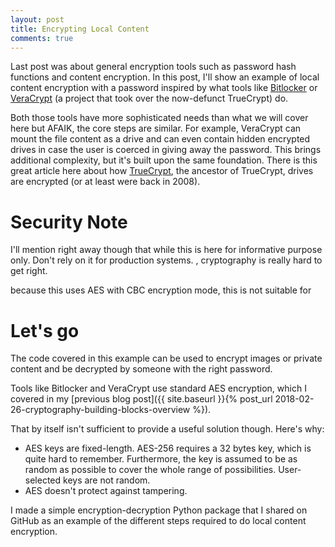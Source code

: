 ```yaml
---
layout: post
title: Encrypting Local Content
comments: true
---
```


Last post was about general encryption tools such as password hash functions and content encryption. In this post, I'll show an example of local content encryption with a password inspired by what tools like [Bitlocker](https://en.wikipedia.org/wiki/BitLocker) or [VeraCrypt](https://www.veracrypt.fr) (a project that took over the now-defunct TrueCrypt) do.

Both those tools have more sophisticated needs than what we will cover here but AFAIK, the core steps are similar. For example, VeraCrypt can mount the file content as a drive and can even contain hidden encrypted drives in case the user is coerced in giving away the password. This brings additional complexity, but it's built upon the same foundation. There is this great article here about how [TrueCrypt](http://blog.bjrn.se/2008/01/truecrypt-explained.html), the ancestor of TrueCrypt, drives are encrypted (or at least were back in 2008).

# Security Note
I'll mention right away though that while this is here for informative purpose only. Don't rely on it for production systems.
, cryptography is really hard to get right.

because this uses AES with CBC encryption mode, this is not suitable for

# Let's go
The code covered in this example can be used to encrypt images or private content and be decrypted by someone with the right password.

Tools like Bitlocker and VeraCrypt use standard AES encryption, which I covered in my [previous blog post]({{ site.baseurl }}{% post_url 2018-02-26-cryptography-building-blocks-overview %}).

That by itself isn't sufficient to provide a useful solution though. Here's why:
* AES keys are fixed-length. AES-256 requires a 32 bytes key, which is quite hard to remember. Furthermore, the key is assumed to be as random as possible to cover the whole range of possibilities. User-selected keys are not random.
* AES doesn't protect against tampering.

I made a simple encryption-decryption Python package that I shared on GitHub as an example of the different steps required to do local content encryption.

